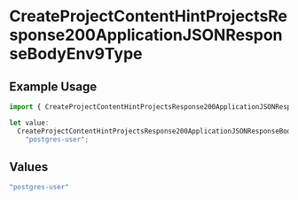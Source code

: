 # CreateProjectContentHintProjectsResponse200ApplicationJSONResponseBodyEnv9Type

## Example Usage

```typescript
import { CreateProjectContentHintProjectsResponse200ApplicationJSONResponseBodyEnv9Type } from "@simplesagar/vercel/models/createprojectop.js";

let value:
  CreateProjectContentHintProjectsResponse200ApplicationJSONResponseBodyEnv9Type =
    "postgres-user";
```

## Values

```typescript
"postgres-user"
```